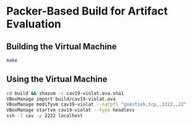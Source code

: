 # Packer-Based Build for Artifact Evaluation

## Building the Virtual Machine

````bash
make
````

## Using the Virtual Machine

````bash
cd build && shasum -c cav19-violat.ova.sha1
VBoxManage import build/cav19-violat.ova
VBoxManage modifyvm cav19-violat --natpf1 "guestssh,tcp,,2222,,22"
VBoxManage startvm cav19-violat --type headless
ssh -l cav -p 2222 localhost
````
